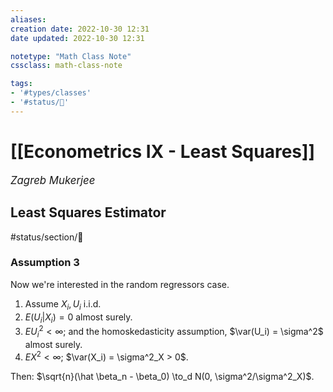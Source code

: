 ```yaml
---
aliases:
creation date: 2022-10-30 12:31
date updated: 2022-10-30 12:31

notetype: "Math Class Note"
cssclass: math-class-note

tags: 
- '#types/classes'
- '#status/🚧'
---
```


# [[Econometrics IX - Least Squares]]
<span style = "font-size:120%"><i >Zagreb Mukerjee </i></span>


## Least Squares Estimator

#status/section/🚧 



### Assumption 3

Now we're interested in the random regressors case. 
1) Assume $X_i , U_i$ i.i.d. 
2) $E(U_i |X_i) = 0$ almost surely. 
3) $EU_i^2 < \infty$; and the homoskedasticity assumption, $\var(U_i) = \sigma^2$ almost surely. 
4) $EX^2 < \infty$; $\var(X_i) = \sigma^2_X > 0$. 

Then:  $\sqrt{n}(\hat \beta_n - \beta_0) \to_d N(0, \sigma^2/\sigma^2_X)$. 

